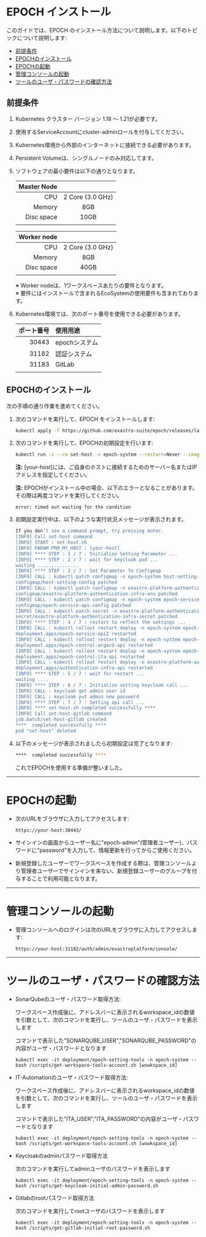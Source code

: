 # EPOCH インストール

このガイドでは、EPOCH のインストール方法について説明します。以下のトピックについて説明します:

* [前提条件](#前提条件)
* [EPOCHのインストール](#epochのインストール)
* [EPOCHの起動](#epochの起動)
* [管理コンソールの起動](#管理コンソールの起動)
* [ツールのユーザ・パスワードの確認方法](#ツールのユーザ・パスワードの確認方法)

## 前提条件

1. Kubernetes クラスター バージョン 1.18 ～ 1.21が必要です。

1. 使用するServiceAccountにcluster-adminロールを付与してください。

1. Kubernetes環境から外部のインターネットに接続できる必要があります。

1. Persistent Volumeは、シングルノードのみ対応してます。

1. ソフトウェアの最小要件は以下の通りとなります。

    |Master Node| |
    | -: | :-: |
    |CPU|2 Core (3.0 GHz)|
    |Memory|8GB|
    |Disc space|10GB|
    |  |  |

    |Worker node| |
    | -: | :-: |
    |CPU|2 Core (3.0 GHz)|
    |Memory|8GB|
    |Disc space|40GB|
    |  |  |

    ※ Worker nodeは、1ワークスペースあたりの要件となります。  
    ※ 要件にはインストールで含まれるEcoSystemの使用要件も含まれております。

1. Kubernetes環境では、次のポート番号を使用できる必要があります。

    |ポート番号|使用用途|
    | -: | :- |
    | 30443 | epochシステム |
    | 31182 | 認証システム |
    | 31183 | GitLab |
    |  |  |


## EPOCHのインストール

次の手順の通り作業を進めてください。

1. 次のコマンドを実行して、EPOCH をインストールします:

    ```bash
    kubectl apply -f https://github.com/exastro-suite/epoch/releases/latest/download/epoch-install.yaml
    ```

1. 次のコマンドを実行して、EPOCHの初期設定を行います:

    ```bash
    kubectl run -i --rm set-host -n epoch-system --restart=Never --image=exastro/epoch-setting:0.3_5 --pod-running-timeout=30m -- set-host [your-host]
    ```
    **注:** [your-host]には、ご自身のホストに接続するためのサーバー名またはIPアドレスを指定してください。

    **注:** EPOCHがインストール中の場合、以下のエラーとなることがあります。その際は再度コマンドを実行してください。

    ```
    error: timed out waiting for the condition
    ```

1. 初期設定実行中は、以下のような実行状況メッセージが表示されます。

    ```bash
    If you don't see a command prompt, try pressing enter.
    [INFO] Call set-host command
    [INFO] START : set-host.sh
    [INFO] PARAM PRM_MY_HOST : [your-host]
    [INFO] **** STEP : 1 / 7 : Initialize Setting Parameter ...
    [INFO] **** STEP : 2 / 7 : wait for keycloak pod ...
    waiting ...............
    [INFO] **** STEP : 3 / 7 : Set Parameter To Configmap
    [INFO] CALL : kubectl patch configmap -n epoch-system host-setting-config
    configmap/host-setting-config patched
    [INFO] CALL : kubectl patch configmap -n exastro-platform-authentication-infra exastro-platform-authentication-infra-env
    configmap/exastro-platform-authentication-infra-env patched
    [INFO] CALL : kubectl patch configmap -n epoch-system epoch-service-api-config
    configmap/epoch-service-api-config patched
    [INFO] CALL : kubectl patch secret -n exastro-platform-authentication-infra exastro-platform-authentication-infra-secret
    secret/exastro-platform-authentication-infra-secret patched
    [INFO] **** STEP : 4 / 7 : restart to reflect the settings ...
    [INFO] CALL : kubectl rollout restart deploy -n epoch-system epoch-service-api2
    deployment.apps/epoch-service-api2 restarted
    [INFO] CALL : kubectl rollout restart deploy -n epoch-system epoch-control-argocd-api
    deployment.apps/epoch-control-argocd-api restarted
    [INFO] CALL : kubectl rollout restart deploy -n epoch-system epoch-control-ita-api
    deployment.apps/epoch-control-ita-api restarted
    [INFO] CALL : kubectl rollout restart deploy -n exastro-platform-authentication-infra authentication-infra-api
    deployment.apps/authentication-infra-api restarted
    [INFO] **** STEP : 5 / 7 : wait for restart ...
    waiting ....
    [INFO] **** STEP : 6 / 7 : Initialize setting keycloak call ...
    [INFO] CALL : keycloak get admin user id
    [INFO] CALL : keycloak put admin new password
    [INFO] **** STEP : 7 / 7 : Setting api call ...
    [INFO] **** set-host.sh completed successfully ****
    [INFO] Call set-host-gitlab command
    job.batch/set-host-gitlab created
    ****  completed successfully ****
    pod "set-host" deleted
    ```

1. 以下のメッセージが表示されましたら初期設定は完了となります:

    ```bash
    ****  completed successfully ****
    ```

    これでEPOCHを使用する準備が整いました。

---

# EPOCHの起動

- 次のURLをブラウザに入力してアクセスします:

    ```
    https://your-host:30443/
    ```

- サインインの画面からユーザー名に"epoch-admin"(管理者ユーザー)、パスワードに"password"を入力して、情報更新を行ってからご使用ください。

- 新規登録したユーザーでワークスペースを作成する際は、管理コンソールより管理者ユーザーでサインインを来ない、新規登録ユーザーのグループを付与することで利用可能となります。

---

# 管理コンソールの起動

- 管理コンソールへのログインは次のURLをブラウザに入力してアクセスします:

    ```
    https://your-host:31182/auth/admin/exastroplatform/console/
    ```

---

# ツールのユーザ・パスワードの確認方法

- SonarQubeのユーザ・パスワード取得方法:

    ワークスペース作成後に、アドレスバーに表示されるworkspace_idの数値を引数として、次のコマンドを実行し、ツールのユーザ・パスワードを表示します

    コマンドで表示した"SONARQUBE_USER","SONARQUBE_PASSWORD"の内容がユーザ・パスワードとなります

    ```shell
    kubectl exec -it deployment/epoch-setting-tools -n epoch-system -- bash /scripts/get-workspace-tools-account.sh [wowkspace_id]
    ```

- IT-Automationのユーザ・パスワード取得方法:

    ワークスペース作成後に、アドレスバーに表示されるworkspace_idの数値を引数として、次のコマンドを実行し、ツールのユーザ・パスワードを表示します

    コマンドで表示した"ITA_USER","ITA_PASSWORD"の内容がユーザ・パスワードとなります

    ```shell
    kubectl exec -it deployment/epoch-setting-tools -n epoch-system -- bash /scripts/get-workspace-tools-account.sh [wowkspace_id]
    ```

- Keycloakのadminパスワード取得方法

    次のコマンドを実行してadminユーザのパスワードを表示します

    ```shell
    kubectl exec -it deployment/epoch-setting-tools -n epoch-system -- bash /scripts/get-keycloak-initial-admin-password.sh
    ```

- Gitlabのrootパスワード取得方法

    次のコマンドを実行してrootユーザのパスワードを表示します

    ```shell
    kubectl exec -it deployment/epoch-setting-tools -n epoch-system -- bash /scripts/get-gitlab-initial-root-password.sh
    ```

